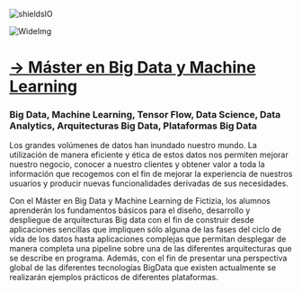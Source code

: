 ![shieldsIO](https://img.shields.io/github/issues/Fictizia/Master-en-Big-Data-y-Machine-Learning_ed1.svg)

![WideImg](https://fictizia.com/img/github/Fictizia-plan-estudios-github.jpg)

# [→ Máster en Big Data y Machine Learning](https://fictizia.com/formacion/master-big-data)
### Big Data, Machine Learning, Tensor Flow, Data Science, Data Analytics, Arquitecturas Big Data, Plataformas Big Data

Los grandes volúmenes de datos han inundado nuestro mundo. La utilización de manera eficiente y ética de estos datos nos permiten mejorar nuestro negocio, conocer a nuestro clientes y obtener valor a toda la información que recogemos con el fin de mejorar la experiencia de nuestros usuarios y producir nuevas funcionalidades derivadas de sus necesidades.

Con el Máster en Big Data y Machine Learning de Fictizia, los alumnos aprenderán los fundamentos básicos para el diseño, desarrollo y despliegue de arquitecturas Big data con el fin de construir desde aplicaciones sencillas que impliquen sólo alguna de las fases del ciclo de vida de los datos hasta aplicaciones complejas que permitan desplegar de manera completa una pipeline sobre una de las diferentes arquitecturas que se describe en programa. Además, con el fin de presentar una perspectiva global de las diferentes tecnologías BigData que existen actualmente se realizarán ejemplos prácticos de diferentes plataformas.
